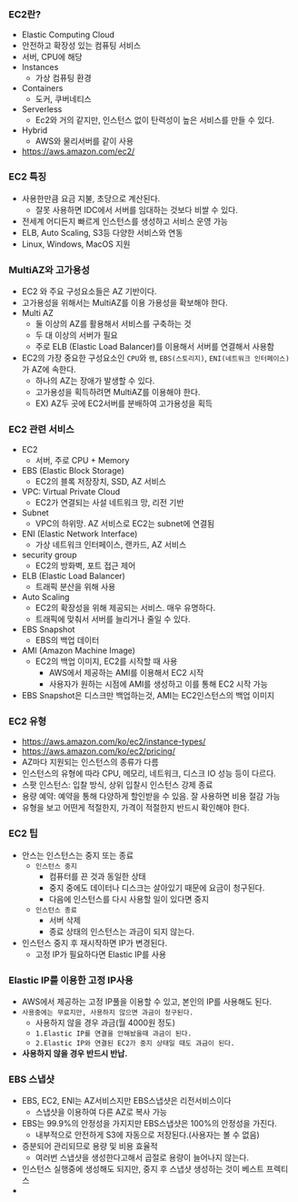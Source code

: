 
### EC2란?
- Elastic Computing Cloud
- 안전하고 확장성 있는 컴퓨팅 서비스
- 서버, CPU에 해당
- Instances
  - 가상 컴퓨팅 환경
- Containers
  - 도커, 쿠버네티스
- Serverless
  - Ec2와 거의 같지만, 인스턴스 없이 탄력성이 높은 서비스를 만들 수 있다.
- Hybrid
  - AWS와 물리서버를 같이 사용
- https://aws.amazon.com/ec2/


### EC2 특징
- 사용한만큼 요금 지불, 초당으로 계산된다.
  - 잘못 사용하면 IDC에서 서버를 임대하는 것보다 비쌀 수 있다.
- 전세계 어디든지 빠르게 인스턴스를 생성하고 서비스 운영 가능
- ELB, Auto Scaling, S3등 다양한 서비스와 연동
- Linux, Windows, MacOS 지원

### MultiAZ와 고가용성
- EC2 와 주요 구성요소들은 AZ 기반이다.
- 고가용성을 위해서는 MultiAZ를 이용 가용성을 확보해야 한다.
- Multi AZ
  - 둘 이상의 AZ를 활용해서 서비스를 구축하는 것
  - 두 대 이상의 서버가 필요
  - 주로 ELB (Elastic Load Balancer)를 이용해서 서버를 연결해서 사용함
- EC2의 가장 중요한 구성요소인 `CPU`와 `램`, `EBS(스토리지)`, `ENI(네트워크 인터페이스)`가 AZ에 속한다.
  - 하나의 AZ는 장애가 발생할 수 있다.
  - 고가용성을 획득하려면 MultiAZ를 이용해야 한다.
  - EX) AZ두 곳에 EC2서버를 분배하여 고가용성을 획득

### EC2 관련 서비스 
- EC2
  - 서버, 주로 CPU + Memory
- EBS (Elastic Block Storage)
  - EC2의 블록 저장장치, SSD, AZ 서비스
- VPC: Virtual Private Cloud
  - EC2가 연결되는 사설 네트워크 망, 리전 기반
- Subnet
  - VPC의 하위망. AZ 서비스로 EC2는 subnet에 연결됨
- ENI (Elastic Network Interface)
  - 가상 네트워크 인터페이스, 랜카드, AZ 서비스
- security group
  - EC2의 방화벽, 포트 접근 제어
- ELB (Elastic Load Balancer)
  - 트래픽 분산을 위해 사용
- Auto Scaling
  - EC2의 확장성을 위해 제공되는 서비스. 매우 유명하다.
  - 트래픽에 맞춰서 서버를 늘리거나 줄일 수 있다.
- EBS Snapshot
  - EBS의 백업 데이터
- AMI (Amazon Machine Image)
  - EC2의 백업 이미지, EC2를 시작할 때 사용
    - AWS에서 제공하는 AMI를 이용해서 EC2 시작
    - 사용자가 원하는 시점에 AMI를 생성하고 이를 통해 EC2 시작 가능
- EBS Snapshot은 디스크만 백업하는것, AMI는 EC2인스턴스의 백업 이미지

### EC2 유형
- https://aws.amazon.com/ko/ec2/instance-types/
- https://aws.amazon.com/ko/ec2/pricing/
- AZ마다 지원되는 인스턴스의 종류가 다름
- 인스턴스의 유형에 따라 CPU, 메모리, 네트워크, 디스크 IO 성능 등이 다르다.
- 스팟 인스턴스: 입찰 방식, 상위 입찰시 인스턴스 강제 종료
- 용량 예약: 예약을 통해 다양하게 할인받을 수 있음. 잘 사용하면 비용 절감 가능
- 유형을 보고 어떤게 적절한지, 가격이 적절한지 반드시 확인해야 한다.

### EC2 팁
- 안스는 인스턴스는 중지 또는 종료
  - `인스턴스 중지`
    - 컴퓨터를 끈 것과 동일한 상태
    - 중지 중에도 데이터나 디스크는 살아있기 때문에 요금이 청구된다.
    - 다음에 인스턴스를 다시 사용할 일이 있다면 중지
  - `인스턴스 종료`
    - 서버 삭제
    - 종료 상태의 인스턴스는 과금이 되지 않는다.
- 인스턴스 중지 후 재시작하면 IP가 변경된다.
  - 고정 IP가 필요하다면 Elastic IP를 사용

### Elastic IP를 이용한 고정 IP사용
- AWS에서 제공하는 고정 IP풀을 이용할 수 있고, 본인의 IP를 사용해도 된다.
- `사용중에는 무료지만, 사용하지 않으면 과금이 청구된다.`
  - 사용하지 않을 경우 과금(월 4000원 정도)
  - `1.Elastic IP를 연결을 안해놨을때 과금이 된다.`
  - `2.Elastic IP와 연결된 EC2가 중지 상태일 때도 과금이 된다.`
- **사용하지 않을 경우 반드시 반납.**

### EBS 스냅샷
- EBS, EC2, ENI는 AZ서비스지만 EBS스냅샷은 리전서비스이다
  - 스냅샷을 이용하여 다른 AZ로 복사 가능
- EBS는 99.9%의 안정성을 가지지만 EBS스냅샷은 100%의 안정성을 가진다.
  - 내부적으로 안전하게 S3에 자동으로 저장된다.(사용자는 볼 수 없음)
- 증분되어 관리되므로 용량 및 비용 효율적
  - 여러번 스냅샷을 생성한다고해서 곱절로 용량이 늘어나지 않는다.
- 인스턴스 실행중에 생성해도 되지만, 중지 후 스냅샷 생성하는 것이 베스트 프렉티스
- 
